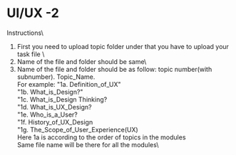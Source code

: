 # UI/UX -2

Instructions\
1. First you need to upload topic folder under that you have to upload your task file \
2. Name of the file and folder should be same\
3. Name of the file and folder should be as follow: topic number(with subnumber). Topic_Name.\
For example: "1a. Definition_of_UX"\
              "1b. What_is_Design?"\
              "1c. What_is_Design Thinking?\
              "1d. What_is_UX_Design?\
              "1e. Who_is_a_User?\
              "1f. History_of_UX_Design\
              "1g. The_Scope_of_User_Experience(UX)\
Here 1a is according to the order of topics in the modules \
Same file name will be there for all the modules\

